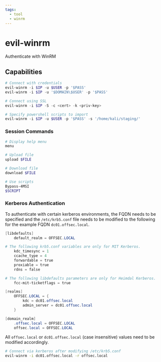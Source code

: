 ```yaml
---
tags:
  - tool
  - winrm
---
```

# evil-winrm

Authenticate with WinRM

## Capabilities

```powershell
# Connect with credentials
evil-winrm -i $IP -u $USER -p '$PASS'
evil-winrm -i $IP -u '$DOMAIN\$USER' -p '$PASS'

# Connect using SSL
evil-winrm -i $IP -S -c <cert> -k <priv-key>

# Specify powershell scripts to import
evil-winrm -i $IP -u $USER -p '$PASS' -s '/home/kali/staging/'
```

### Session Commands

```powershell
# Display help menu
menu

# Upload file
upload $FILE

# Download file
download $FILE

# Use scripts
Bypass-4MSI
$SCRIPT
```

### Kerberos Authentication

To authenticate with certain kerberos environments, the FQDN needs to be specified and the `/etc/krb5.conf` file needs to be modified to the following for the example FQDN `dc01.offsec.local`.

```powershell
[libdefaults]
    default_realm = OFFSEC.LOCAL

# The following krb5.conf variables are only for MIT Kerberos.
    kdc_timesync = 1
    ccache_type = 4
    forwardable = true
    proxiable = true
    rdns = false

# The following libdefaults parameters are only for Heimdal Kerberos.
    fcc-mit-ticketflags = true

[realms]
    OFFSEC.LOCAL = {
        kdc = dc01.offsec.local
        admin_server = dc01.offsec.local
    }

[domain_realm]
    .offsec.local = OFFSEC.LOCAL
    offsec.local = OFFSEC.LOCAL
```

All `offsec.local` or `dc01.offsec.local` (case insensitive) values need to be modified accordingly.

```bash
# Connect via kerberos after modifying /etc/krb5.conf
evil-winrm -i dc01.offsec.local -r offsec.local
```
